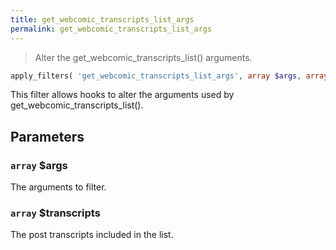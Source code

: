 ```yaml
---
title: get_webcomic_transcripts_list_args
permalink: get_webcomic_transcripts_list_args
---
```


> Alter the get_webcomic_transcripts_list() arguments.

```php
apply_filters( 'get_webcomic_transcripts_list_args', array $args, array $transcripts )
```

This filter allows hooks to alter the arguments used by
get_webcomic_transcripts_list().

## Parameters

### `array` $args
The arguments to filter.

### `array` $transcripts
The post transcripts included in the list.
